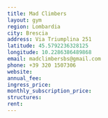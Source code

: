 ```yaml
---
title: Mad Climbers
layout: gym
region: Lombardia
city: Brescia
address: Via Triumplina 251
latitude: 45.5792236328125
longitude: 10.2286386489868
email: madclimbersbs@gmail.com
phone: +39 320 1507306
website: 
annual_fee: 
ingress_price: 
monthly_subscription_price: 
structures: 
rent: 
---
```


